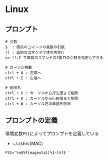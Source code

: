 # Linux

## プロンプト

```
# 引数
$_ : 直前のコマンドの最後の引数
!! : 直前のコマンド全体の再実行
=> !!:2 で直前のコマンドの2番目の引数を指定もできる

# カーソル移動
ctrl + A : 左端へ
ctrl + E : 右端へ

# 削除系
ctrl + U : カーソルから行先頭まで削除
ctrl + K : カーソルから行終端まで削除
ctrl + W : カーソル左の単語を削除

```

## プロンプトの定義
環境変数`PS1`によってプロンプトを定義している

- ~/.zshrc(MAC)
```
PS1='%n@%F{magenta}[%1~]%f$ '
```

